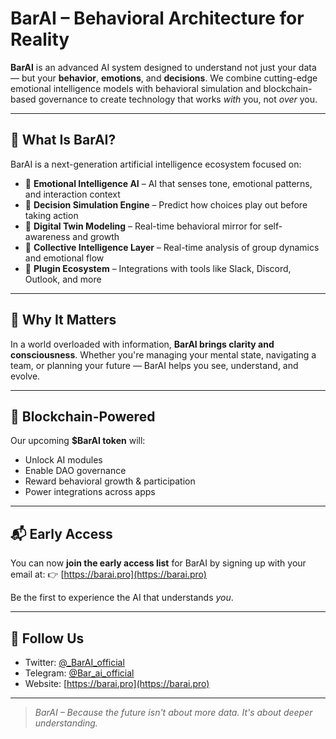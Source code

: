# BarAI – Behavioral Architecture for Reality

**BarAI** is an advanced AI system designed to understand not just your data — but your **behavior**, **emotions**, and **decisions**. We combine cutting-edge emotional intelligence models with behavioral simulation and blockchain-based governance to create technology that works *with* you, not *over* you.

---

## 🚀 What Is BarAI?
BarAI is a next-generation artificial intelligence ecosystem focused on:

- 🧠 **Emotional Intelligence AI** – AI that senses tone, emotional patterns, and interaction context
- 🔁 **Decision Simulation Engine** – Predict how choices play out before taking action
- 👤 **Digital Twin Modeling** – Real-time behavioral mirror for self-awareness and growth
- 🤝 **Collective Intelligence Layer** – Real-time analysis of group dynamics and emotional flow
- 🔗 **Plugin Ecosystem** – Integrations with tools like Slack, Discord, Outlook, and more

---

## 🎯 Why It Matters
In a world overloaded with information, **BarAI brings clarity and consciousness**. Whether you're managing your mental state, navigating a team, or planning your future — BarAI helps you see, understand, and evolve.

---

## 🔐 Blockchain-Powered
Our upcoming **$BarAI token** will:
- Unlock AI modules
- Enable DAO governance
- Reward behavioral growth & participation
- Power integrations across apps

---

## 📬 Early Access
You can now **join the early access list** for BarAI by signing up with your email at:
👉 [https://barai.pro](https://barai.pro)

Be the first to experience the AI that understands *you*.

---

## 📡 Follow Us
- Twitter: [@_BarAI_official](https://x.com/_BarAI_official)
- Telegram: [@Bar_ai_official](https://t.me/Bar_ai_official)
- Website: [https://barai.pro](https://barai.pro)

---

> *BarAI – Because the future isn't about more data. It's about deeper understanding.*

